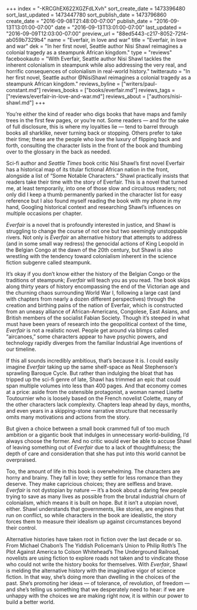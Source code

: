+++
index = "-KRCGhEX622XGZFdLXvh"
sort_create_date = 1473396480
sort_last_updated = 1473447780
sort_publish_date = 1473796860
create_date = "2016-09-08T21:48:00-07:00"
publish_date = "2016-09-13T13:01:00-07:00"
date = "2016-09-13T13:01:00-07:00"
last_updated = "2016-09-09T12:03:00-07:00"
preview_url = "88ed5443-c217-8052-72f4-ab059b7329b4"
name = "Everfair, in love and war"
title = "Everfair, in love and war"
dek = "In her first novel, Seattle author Nisi Shawl reimagines a colonial tragedy as a steampunk African kingdom."
type = "reviews"
facebookauto = "With Everfair, Seattle author Nisi Shawl tackles the inherent colonialism in steampunk while also addressing the very real, and horrific consequences of colonialism in real-world history."
twitterauto = "In her first novel, Seattle author @NisiShawl reimagines a colonial tragedy as a steampunk African kingdom."
reviews_byline = ["writers/paul-constant.md"]
reviews_books = ["books/everfair.md"]
reviews_tags = ["reviews/everfair-in-love-and-war.md"]
reviews_about = ["authors/nisi-shawl.md"]
+++

You’re either the kind of reader who digs books that have maps and family trees in the first few pages, or you’re not. Some readers — and for the sake of full disclosure, this is where my loyalties lie — tend to barrel through books all sharklike, never turning back or stopping. Others prefer to take their time; these are the people who love the luxury of flipping back and forth, consulting the character lists in the front of the book and thumbing over to the glossary in the back as needed.

Sci-fi author and *Seattle Times* book critic Nisi Shawl’s first novel Everfair has a historical map of its titular fictional African nation in the front, alongside a list of “Some Notable Characters.” Shawl practically insists that readers take their time with the story of Everfair. This is a novel that turned me, at least temporarily, into one of those slow and circuitous readers; not only did I keep a thumb permanently parked in the character list for easy reference but I also found myself reading the book with my phone in my hand, Googling historical context and researching Shawl’s influences on multiple occasions per chapter.

*Everfair* is a novel that is profoundly interested in justice, and Shawl is struggling to change the course of not one but two seemingly unstoppable rivers. Not only is *Everfair* an alternative history that attempts to address (and in some small way redress) the genocidal actions of King Leopold in the Belgian Congo at the dawn of the 20th century, but Shawl is also wrestling with the tendency toward colonialism inherent in the science fiction subgenre called steampunk.

It’s okay if you don’t know either the history of the Belgian Congo or the traditions of steampunk; *Everfair* will teach you as you read. The book skips along thirty years of history encompassing the end of the Victorian age and the churning chaos surrounding World War I, following a large cast (and with chapters from nearly a dozen different perspectives) through the creation and birthing pains of the nation of Everfair, which is constructed from an uneasy alliance of African-Americans, Congolese, East Asians, and British members of the socialist Fabian Society. Though it’s steeped in what must have been years of research into the geopolitical context of the time, *Everfair* is not a realistic novel. People get around via blimps called “aircanoes,” some characters appear to have psychic powers, and technology rapidly diverges from the familiar Industrial Age inventions of our timeline.

If this all sounds incredibly ambitious, that’s because it is. I could easily imagine *Everfair* taking up the same shelf-space as Neal Stephenson’s sprawling Baroque Cycle. But rather than indulging the bloat that has tripped up the sci-fi genre of late, Shawl has trimmed an epic that could span multiple volumes into less than 400 pages. And that economy comes at a price: aside from the ostensible protagonist, a woman named Lisette Toutournier who is loosely based on the French novelist Colette, many of the other characters lack complexity. Chapters leap ahead by days, months, and even years in a skipping-stone narrative structure that necessarily omits many motivations and actions from the story.

But given a choice between a small book crammed full of too much ambition or a gigantic book that indulges in unnecessary world-building, I’d always choose the former. And no critic would ever be able to accuse Shawl of leaving something out of *Everfair* due to a lack of thoughtfulness; the depth of care and consideration that she has put into this world cannot be overpraised.

Too, the amount of life in this book is overwhelming. The characters are horny and brainy. They fall in love; they settle for less romance than they deserve. They make capricious choices; they are selfless and brave. *Everfair* is not dystopian by nature — it’s a book about a daring few people trying to save as many lives as possible from the brutal industrial churn of colonialism, which means it is built on hope. But it isn’t a utopian novel, either. Shawl understands that governments, like stories, are engines that run on conflict, so while characters in the book are idealistic, the story forces them to measure their idealism up against circumstances beyond their control.

Alternative histories have taken root in fiction over the last decade or so. From Michael Chabon’s The Yiddish Policeman’s Union to Philip Roth’s The Plot Against America to Colson Whitehead’s The Underground Railroad, novelists are using fiction to explore roads not taken and to vindicate those who could not write the history books for themselves. With *Everfair*, Shawl is melding the alternative history with the imaginative vigor of science fiction. In that way, she’s doing more than dwelling in the choices of the past. She’s promoting her ideas — of tolerance, of revolution, of freedom — and she’s telling us something that we desperately need to hear: if we are unhappy with the choices we are making right now, it is within our power to build a better world.
